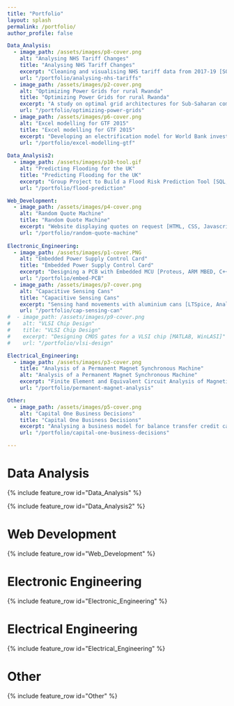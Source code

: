 ```yaml
---
title: "Portfolio"
layout: splash
permalink: /portfolio/
author_profile: false

Data_Analysis:
  - image_path: /assets/images/p8-cover.png
    alt: "Analysing NHS Tariff Changes"
    title: "Analysing NHS Tariff Changes"
    excerpt: "Cleaning and visualising NHS tariff data from 2017-19 [SQL, Tableau]"
    url: "/portfolio/analysing-nhs-tariffs"
  - image_path: /assets/images/p2-cover.png
    alt: "Optimizing Power Grids for rural Rwanda"
    title: "Optimizing Power Grids for rural Rwanda"
    excerpt: "A study on optimal grid architectures for Sub-Saharan communities [HOMER]"
    url: "/portfolio/optimizing-power-grids"
  - image_path: /assets/images/p6-cover.png
    alt: "Excel modelling for GTF 2015"
    title: "Excel modelling for GTF 2015"
    excerpt: "Developing an electrification model for World Bank investments [Excel]"
    url: "/portfolio/excel-modelling-gtf"
  
Data_Analysis2:
  - image_path: /assets/images/p10-tool.gif
    alt: "Predicting Flooding for the UK"
    title: "Predicting Flooding for the UK"
    excerpt: "Group Project to Build a Flood Risk Prediction Tool [SQL, Python, Dash]"
    url: "/portfolio/flood-prediction"

Web_Development:
  - image_path: /assets/images/p4-cover.png
    alt: "Random Quote Machine"
    title: "Random Quote Machine"
    excerpt: "Website displaying quotes on request [HTML, CSS, Javascript]"
    url: "/portfolio/random-quote-machine"
  
Electronic_Engineering:
  - image_path: /assets/images/p1-cover.PNG
    alt: "Embedded Power Supply Control Card"
    title: "Embedded Power Supply Control Card"
    excerpt: "Designing a PCB with Embedded MCU [Proteus, ARM MBED, C++]"
    url: "/portfolio/embed-PCB"
  - image_path: /assets/images/p7-cover.png
    alt: "Capacitive Sensing Cans"
    title: "Capacitive Sensing Cans"
    excerpt: "Sensing hand movements with aluminium cans [LTSpice, Analog electronics]"
    url: "/portfolio/cap-sensing-can"
#  - image_path: /assets/images/p9-cover.png
#    alt: "VLSI Chip Design"
#    title: "VLSI Chip Design"
#    excerpt: "Designing CMOS gates for a VLSI chip [MATLAB, WinLASI]"
#    url: "/portfolio/vlsi-design" 

Electrical_Engineering:
  - image_path: /assets/images/p3-cover.png
    title: "Analysis of a Permanent Magnet Synchronous Machine"
    alt: "Analysis of a Permanent Magnet Synchronous Machine"
    excerpt: "Finite Element and Equivalent Circuit Analysis of Magnetic Rotors [FEMM, MATLAB]"
    url: "/portfolio/permanent-magnet-analysis"

Other:
  - image_path: /assets/images/p5-cover.png
    alt: "Capital One Business Decisions"
    title: "Capital One Business Decisions"
    excerpt: "Analysing a business model for balance transfer credit cards"
    url: "/portfolio/capital-one-business-decisions"

---
```



# Data Analysis
{% include feature_row id="Data_Analysis" %}

{% include feature_row id="Data_Analysis2" %}

# Web Development
{% include feature_row id="Web_Development" %}


# Electronic Engineering
{% include feature_row id="Electronic_Engineering" %}


# Electrical Engineering
{% include feature_row id="Electrical_Engineering" %}


# Other
{% include feature_row id="Other" %}